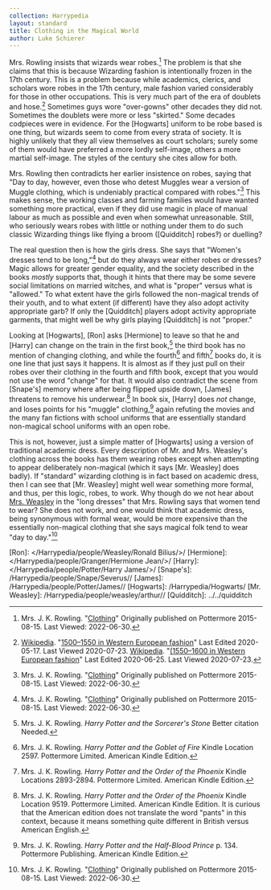 ```yaml
---
collection: Harrypedia
layout: standard
title: Clothing in the Magical World
author: Luke Schierer
---
```


Mrs. Rowling insists that wizards wear robes.[^200723-4] The problem is that
she claims that this is because Wizarding fashion is intentionally frozen in the
17th century. This is a problem because while academics, clerics, and scholars
wore robes in the 17th century, male fashion varied considerably for those in
other occupations. This is very much part of the era of doublets and
hose.[^200723-5] Sometimes guys wore "over-gowns" other decades they did not.
Sometimes the doublets were more or less "skirted." Some decades codpieces were
in evidence. For the [Hogwarts] uniform to be robe based is one thing, but
wizards seem to come from every strata of society. It is highly unlikely that
they all view themselves as court scholars; surely some of them would have
preferred a more lordly self-image, others a more martial self-image. The styles
of the century she cites allow for both.

Mrs. Rowling then contradicts her earlier insistence on robes, saying that "Day
to day, however, even those who detest Muggles wear a version of Muggle clothing,
which is undeniably practical compared with robes."[^210420-11] This makes sense,
the working classes and farming families would have wanted something more practical,
even if they did use magic in place of manual labour as much as possible and
even when somewhat unreasonable. Still, who seriously wears robes with little
or nothing under them to do such classic Wizarding things like flying a broom
([Quidditch] robes‽) or duelling?

The real question then is how the girls dress. She says that "Women's dresses
tend to be long,"[^220630-1] but do they always wear either robes or dresses?
Magic allows for greater gender equality, and the society described in the
books _mostly_ supports that, though it hints that there may be some severe
social limitations on married witches, and what is "proper" versus what is
"allowed." To what extent have the girls followed the non-magical trends of
their youth, and to what extent (if different) have they also adopt activity
appropriate garb? If only the [Quidditch] players adopt activity appropriate
garments, that might well be why girls playing [Quidditch] is not "proper."

Looking at [Hogwarts], [Ron] asks [Hermione] to leave so that he and [Harry]
can change on the train in the first book,[^210525-8] the third book has no
mention of changing clothing, and while the fourth[^210525-9] and
fifth[^210525-10] books do, it is one line that just says it happens. It is
almost as if they just pull on their robes over their clothing in the fourth
and fifth book, except that you would not use the word "change" for that. It
would also contradict the scene from [Snape's] memory where after being
flipped upside down, [James] threatens to remove his underwear.[^210525-11] In
book six, [Harry] does _not_ change, and loses points for his "muggle"
clothing,[^210525-12] again refuting the movies and the many fan fictions with
school uniforms that are essentially standard non-magical school uniforms with
an open robe.

This is not, however, just a simple matter of [Hogwarts] using a version of
traditional academic dress. Every description of Mr. and Mrs. Weasley's
clothing across the books has them wearing robes except when attempting to
appear deliberately non-magical (which it says [Mr. Weasley] does badly). If
"standard" wizarding clothing is in fact based on academic dress, then I can
see that [Mr. Weasley] might well wear something more formal, and thus, per this
logic, robes, to work. Why though do we not hear about [Mrs. Weasley] in the
"long dresses" that Mrs. Rowling says that women tend to wear? She does not
work, and one would think that academic dress, being synonymous with formal
wear, would be more expensive than the essentially non-magical clothing that
she says magical folk tend to wear "day to day."[^220630-2]

[Mrs. Weasley]: /Harrypedia/people/prewett/molly//
[Ron]: </Harrypedia/people/Weasley/Ronald Bilius/>/
[Hermione]: </Harrypedia/people/Granger/Hermione Jean/>/
[Harry]: </Harrypedia/people/Potter/Harry James/>/
[Snape's]: /Harrypedia/people/Snape/Severus//
[James]: /Harrypedia/people/Potter/James//
[Hogwarts]: /Harrypedia/Hogwarts/
[Mr. Weasley]: /Harrypedia/people/weasley/arthur//
[Quidditch]: ../../quidditch

[^210525-8]:
    Mrs. J. K. Rowling. _Harry Potter and the Sorcerer's Stone_
    Better citation Needed.

[^210525-9]:
    Mrs. J. K. Rowling. _Harry Potter and the Goblet of Fire_
    Kindle Location 2597. Pottermore Limited. American Kindle Edition.

[^210525-10]:
    Mrs. J. K. Rowling. _Harry Potter and the Order of the Phoenix_
    Kindle Locations 2893-2894. Pottermore Limited. American Kindle Edition.

[^210525-11]:
    Mrs. J. K. Rowling. _Harry Potter and the Order of the Phoenix_
    Kindle Location 9519. Pottermore Limited. American Kindle Edition.
    It is curious that the American edition does not translate the word "pants"
    in this context, because it means something quite different in British
    versus American English.

[^210525-12]:
    Mrs. J. K. Rowling. _Harry Potter and the Half-Blood Prince_
    p. 134. Pottermore Publishing. American Kindle Edition.

[^220630-2]:
    Mrs. J. K. Rowling.
    "[Clothing](https://www.rowlingindex.org/work/cltpm/)"
    Originally published on Pottermore 2015-08-15. Last Viewed: 2022-06-30.

[^220630-1]:
    Mrs. J. K. Rowling.
    "[Clothing](https://www.rowlingindex.org/work/cltpm/)"
    Originally published on Pottermore 2015-08-15. Last Viewed: 2022-06-30.

[^200723-4]:
    Mrs. J. K. Rowling.
    "[Clothing](https://www.rowlingindex.org/work/cltpm/)"
    Originally published on Pottermore 2015-08-15. Last Viewed: 2022-06-30.

[^200723-5]:
    [Wikipedia](https://en.wikipedia.org).
    "[1500–1550 in Western European fashion](https://en.wikipedia.org/wiki/1500%E2%80%931550_in_Western_European_fashion)"
    Last Edited 2020-05-17. Last Viewed 2020-07-23.
    [Wikipedia](https://en.wikipedia.org).
    "[(1550–1600 in Western European fashion](https://en.wikipedia.org/wiki/1550%E2%80%931600_in_Western_European_fashion)"
    Last Edited 2020-06-25. Last Viewed 2020-07-23.

[^210420-11]:
    Mrs. J. K. Rowling.
    "[Clothing](https://www.rowlingindex.org/work/cltpm/)"
    Originally published on Pottermore 2015-08-15. Last Viewed: 2022-06-30.
